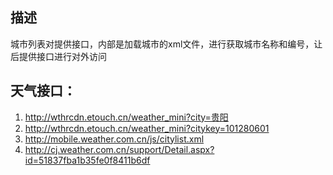 ## 描述
城市列表对提供接口，内部是加载城市的xml文件，进行获取城市名称和编号，让后提供接口进行对外访问

## 天气接口：
1. http://wthrcdn.etouch.cn/weather_mini?city=贵阳
2. http://wthrcdn.etouch.cn/weather_mini?citykey=101280601
3. http://mobile.weather.com.cn/js/citylist.xml
4. http://cj.weather.com.cn/support/Detail.aspx?id=51837fba1b35fe0f8411b6df